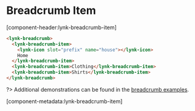 # Breadcrumb Item

[component-header:lynk-breadcrumb-item]

```html preview
<lynk-breadcrumb>
  <lynk-breadcrumb-item>
    <lynk-icon slot="prefix" name="house"></lynk-icon>
    Home
  </lynk-breadcrumb-item>
  <lynk-breadcrumb-item>Clothing</lynk-breadcrumb-item>
  <lynk-breadcrumb-item>Shirts</lynk-breadcrumb-item>
</lynk-breadcrumb>
```

?> Additional demonstrations can be found in the [breadcrumb examples](/components/breadcrumb).

[component-metadata:lynk-breadcrumb-item]

